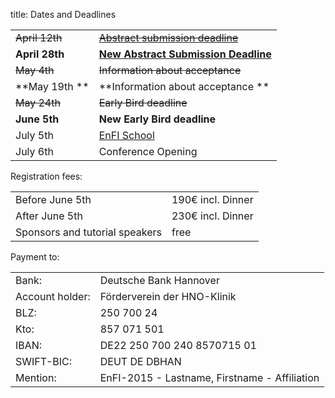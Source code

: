 title: Dates and Deadlines


|            |                                  |
|------------|----------------------------------|
|<s> April 12th </s> |<s>[Abstract submission deadline](abstracts.html)</s>      |
|**April 28th**|[ **New Abstract Submission Deadline**](abstracts.html)|
|<s>May 4th</s>   |<s>Information about acceptance</s>      |
|**May 19th **|**Information about acceptance **     |
|<s>May 24th </s>   |<s>Early Bird deadline</s>        |
|**June 5th**   | **New Early Bird deadline**      |
|July 5th    |[EnFI School](sunday.html)               |
|July 6th    |Conference Opening                |


Registration fees:

|            |                                  |
|------------|----------------------------------|
|Before June 5th |190€ incl. Dinner      |
|After June 5th   |230€ incl. Dinner      |
|Sponsors and tutorial speakers   |free                  |


Payment to:

|||
|---|---|
| Bank:| Deutsche Bank Hannover|
|Account holder:| Förderverein der HNO-Klinik|
| BLZ:| 250 700 24|
| Kto:| 857 071 501|
| IBAN:| DE22 250 700 240 8570715 01|
| SWIFT-BIC:| DEUT DE DBHAN|
|Mention:| EnFI-2015 - Lastname, Firstname - Affiliation|





